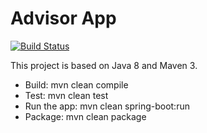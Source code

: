 Advisor App
===========

[![Build Status](https://travis-ci.org/nicopaez/advisor-java.svg?branch=master)](https://travis-ci.org/nicopaez/advisor-java)

This project is based on Java 8 and Maven 3.

* Build: mvn clean compile
* Test: mvn clean test
* Run the app: mvn clean spring-boot:run
* Package: mvn clean package
